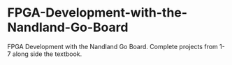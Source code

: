# FPGA-Development-with-the-Nandland-Go-Board
FPGA Development with the Nandland Go Board. Complete projects from 1-7 along side the textbook. 
